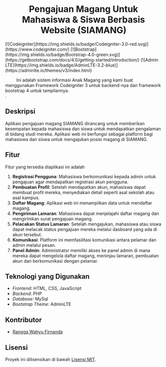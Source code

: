 <h1 align="center"> Pengajuan Magang Untuk Mahasiswa & Siswa Berbasis Website (SIAMANG)</h1>

<span align="center">
[![Codeigniter](https://img.shields.io/badge/Codeigniter-3.0-red.svg)](https://www.codeigniter.com/) [![Bootstrap](https://img.shields.io/badge/Bootstrap-4.0-green.svg)](https://getbootstrap.com/docs/4.0/getting-started/introduction/) [![Admin LTE](https://img.shields.io/badge/AdminLTE-3.2-blue)](https://adminlte.io/themes/v3/index.html)
</span>

&emsp; &emsp; Ini adalah sistem informasi Anak Magang yang kami buat menggunakan Framework Codeigniter 3 untuk backend-nya dan framework bootstrap 4 untuk tampilannya. <br />
.<br />



## Deskripsi

Aplikasi pengajuan magang SIAMANG dirancang untuk memberikan kesempatan kepada mahasiswa dan siswa untuk mendapatkan pengalaman di bidang studi mereka. Aplikasi web ini berfungsi sebagai platform bagi mahasiswa dan siswa untuk mengajukan posisi magang di SIAMANG.


## Fitur
Fitur yang tersedia diaplikasi ini adalah
1. **Registrasi Pengguna**: Mahasiswa berkomunikasi kepada admin untuk pengajuan agar mendapatkan registrasi akun pengguna.
2. **Pembuatan Profil**: Setelah mendapatkan akun, mahasiswa dapat membuat profil mereka, menyediakan detail seperti asal sekolah atau asal kampus.
3. **Daftar Magang**: Aplikasi web ini menampilkan data untuk mendaftar magang.
4. **Pengiriman Lamaran**: Mahasiswa dapat menjelajahi daftar magang dan mengirimkan surat pengajuan magang.
5. **Pelacakan Status Lamaran**: Setelah mengajukan, mahasiswa atau siswa dapat melacak status pengajuan mereka melalui dasboard yang ada di akun tersebut.
6. **Komunikasi**: Platform ini memfasilitasi komunikasi antara pelamar dan admin melalui pesan.
7. **Panel Admin**: Administrator memiliki akses ke panel admin di mana mereka dapat mengelola daftar magang, meninjau lamaran, pembuatan akun dan berkomunikasi dengan pelamar.



## Teknologi yang Digunakan

- *Frontend*: HTML, CSS, JavaScript
- *Backend*: PHP
- *Database*: MySql
- *Bootstrap Theme*: AdminLTE

## Kontributor

- [Rangga Wahyu Firnanda](https://github.com/ranggawahyuds)


## Lisensi

Proyek ini dilisensikan di bawah [Lisensi MIT](LICENSE).